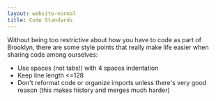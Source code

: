 ```yaml
---
layout: website-normal
title: Code Standards
---
```


Without being too restrictive about how you have to code as part of Brooklyn,
there are some style points that really make life easier when sharing code
among ourselves:

* Use spaces (not tabs!) with 4 spaces indentation
* Keep line length <=128
* Don't reformat code or organize imports unless there's very good
  reason (this makes history and merges much harder)

